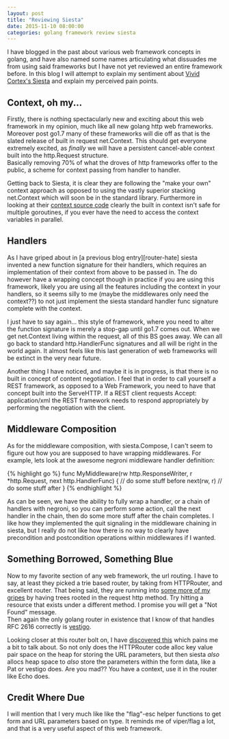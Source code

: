 ```yaml
---
layout: post
title: "Reviewing Siesta"
date: 2015-11-10 08:00:00
categories: golang framework review siesta
---
```


I have blogged in the past about various web framework concepts in golang, and
have also named some names articulating what dissuades me from using said frameworks
but I have not yet reviewed an entire framework before.  In this blog I will 
attempt to explain my sentiment about [Vivid Cortex's Siesta][siesta] and explain
my perceived pain points.

## Context, oh my...

Firstly, there is nothing spectacularly new and exciting about this web framework
in my opinion, much like all new golang http web frameworks.  Moreover post go1.7
many of these frameworks will die off as that is the slated release of built in 
request net.Context.  This should get everyone extremely excited, as *finally* we 
will have a persistent cancel-able context built into the http.Request structure.  
Basically removing 70% of what the droves of http frameworks offer to the public, 
a scheme for context passing from handler to handler.

Getting back to Siesta, it is clear they are following the "make your own" context 
approach as opposed to using the vastly superior stacking net.Context which will
soon be in the standard library.  Furthermore in looking at their 
[context source code][threadsafe-context] clearly the built in context isn't safe 
for multiple goroutines, if you ever have the need to access the context variables
in parallel.

## Handlers

As I have griped about in [a previous blog entry][router-hate] siesta invented a
new function signature for their handlers, which requires an implementation of 
their context from above to be passed in.  The do however have a wrapping concept
though in practice if you are using this framework, likely you are using all the 
features including the context in your handlers, so it seems silly to me (maybe 
the middlewares only need the context??) to not just implement the siesta standard
handler func signature complete with the context. 

I just have to say again... this style of framework, where you need to alter the
function signature is merely a stop-gap until go1.7 comes out.  When we get 
net.Context living within the request, all of this BS goes away.  We can all go 
back to standard http.HandlerFunc signatures and all will be right in the world 
again.  It almost feels like this last generation of web frameworks will be extinct
in the very near future.

Another thing I have noticed, and maybe it is in progress, is that there is no 
built in concept of content negotiation.  I feel that in order to call yourself a
REST framework, as opposed to a Web Framework, you need to have that concept built
into the ServeHTTP.  If a REST client requests Accept: application/xml the REST 
framework needs to respond appropriately by performing the negotiation with the 
client.  

## Middleware Composition

As for the middleware composition, with siesta.Compose, I can't seem to figure out
how you are supposed to have wrapping middlewares.  For example, lets look at the
awesome negroni middleware handler definition: 

{% highlight go %}
func MyMiddleware(rw http.ResponseWriter, r *http.Request, next http.HandlerFunc) {
  // do some stuff before
  next(rw, r)
  // do some stuff after
}
{% endhighlight %}

As can be seen, we have the ability to fully wrap a handler, or a chain of handlers
with negroni, so you can perform some action, call the next handler in the chain, 
then do some more stuff after the chain completes.  I like how they implemented
the quit signaling in the middleware chaining in siesta, but I really do not like
how there is no way to clearly have precondition and postcondition operations
within middlewares if I wanted.

## Something Borrowed, Something Blue

Now to my favorite section of any web framework, the url routing.  I have to say, 
at least they picked a trie based router, by taking from HTTPRouter, and excellent
router.  That being said, they are running into [some more of my gripes][not-allow]
by having trees rooted in the request http method.  Try hitting a resource that 
exists under a different method.  I promise you will get a "Not Found" message.  
Then again the only golang router in existence that I know of that handles RFC 2616
correctly is [vestigo][vestigo].

Looking closer at this router bolt on, I have [discovered this][whaaa] which pains
me a bit to talk about.  So not only does the HTTPRouter code alloc key value pair
space on the heap for storing the URL parameters, but then siesta *also* allocs 
heap space to *also* store the parameters within the form data, like a Pat or 
vestigo does.  Are you mad?? You have a context, use it in the router like Echo
does.

## Credit Where Due

I will mention that I very much like like the "flag"-esc helper functions to get
form and URL parameters based on type.  It reminds me of viper/flag a lot, and 
that is a very useful aspect of this web framework.


[siesta]: https://github.com/VividCortex/siesta
[threadsafe-context]: https://github.com/VividCortex/siesta/blob/b371862cfbc0199774d3a711e7e53da6bc8cdf2c/context.go#L27-L48
[handler-wrap]: https://github.com/VividCortex/siesta/blob/b371862cfbc0199774d3a711e7e53da6bc8cdf2c/handler.go#L20-L51
[not-allow]: https://husobee.github.io/golang/vestigo/405/2015/09/29/method-not-found.html
[vestigo]: https://github.com/husobee/vestigo
[whaaa]: https://github.com/VividCortex/siesta/blob/b371862cfbc0199774d3a711e7e53da6bc8cdf2c/service.go#L126-L128